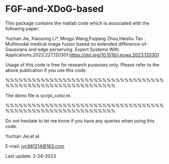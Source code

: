 # FGF-and-XDoG-based

This package contains the matlab code which is associated with the following paper:

Yuchan Jie, Xiaosong Li*, Mingyi Wang,Fuqiang Zhou,Haishu Tan . Multimodal medical image fusion based on extended difference-of-Gaussians and edge perserving .Expert Systems With Applications,2023,227,120301.https://doi.org/10.1016/j.eswa.2023.120301
 

Usage of this code is free for research purposes only.
Please refer to the above publication if you use this code.

%%%%%%%%%%%%%%%%%%%%%%%%%%%%%%%%%%%%%%%%%%%%%%%%%%%%%%%%%%%%%

The demo file is script_color.m. 

%%%%%%%%%%%%%%%%%%%%%%%%%%%%%%%%%%%%%%%%%%%%%%%%%%%%%%%%%%%%%

Do not hesitate to let me know if you have any queries when using this code.


Yuchan Jie,et al.   
                                                         
E-mail: jyc981214@163.com

Last update: 2-24-2023
